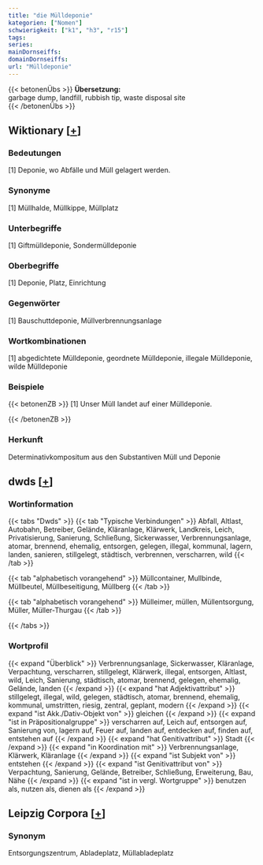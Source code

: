 ```yaml
---
title: "die Mülldeponie"
kategorien: ["Nomen"]
schwierigkeit: ["k1", "h3", "r15"]
tags:
series:
mainDornseiffs:
domainDornseiffs:
url: "Mülldeponie"
---
```


{{< betonenÜbs >}}
**Übersetzung:**  
garbage dump, landfill, rubbish tip, waste disposal site  
{{< /betonenÜbs >}}

## Wiktionary [[+](https://de.wiktionary.org/wiki/Mülldeponie)]

### Bedeutungen
[1] Deponie, wo Abfälle und Müll gelagert werden.  

### Synonyme
[1] Müllhalde, Müllkippe, Müllplatz  

### Unterbegriffe
[1] Giftmülldeponie, Sondermülldeponie  

### Oberbegriffe
[1] Deponie, Platz, Einrichtung  

### Gegenwörter
[1] Bauschuttdeponie, Müllverbrennungsanlage  

### Wortkombinationen
[1] abgedichtete Mülldeponie, geordnete Mülldeponie, illegale Mülldeponie, wilde Mülldeponie  

### Beispiele
{{< betonenZB >}}
[1] Unser Müll landet auf einer Mülldeponie.  

{{< /betonenZB >}}
### Herkunft
Determinativkompositum aus den Substantiven Müll und Deponie  



## dwds [[+](https://www.dwds.de/wb/Mülldeponie)]

### Wortinformation
{{< tabs "Dwds" >}}
{{< tab "Typische Verbindungen" >}}
Abfall, Altlast, Autobahn, Betreiber, Gelände, Kläranlage, Klärwerk, Landkreis, Leich, Privatisierung, Sanierung, Schließung, Sickerwasser, Verbrennungsanlage, atomar, brennend, ehemalig, entsorgen, gelegen, illegal, kommunal, lagern, landen, sanieren, stillgelegt, städtisch, verbrennen, verscharren, wild
{{< /tab >}}

{{< tab "alphabetisch vorangehend" >}}
Müllcontainer, Mullbinde, Müllbeutel, Müllbeseitigung, Müllberg
{{< /tab >}}

{{< tab "alphabetisch vorangehend" >}}
Mülleimer, müllen, Müllentsorgung, Müller, Müller-Thurgau
{{< /tab >}}

{{< /tabs >}}

### Wortprofil
{{< expand "Überblick" >}} Verbrennungsanlage, Sickerwasser, Kläranlage, Verpachtung, verscharren, stillgelegt, Klärwerk, illegal, entsorgen, Altlast, wild, Leich, Sanierung, städtisch, atomar, brennend, gelegen, ehemalig, Gelände, landen {{< /expand >}}
{{< expand "hat Adjektivattribut" >}} stillgelegt, illegal, wild, gelegen, städtisch, atomar, brennend, ehemalig, kommunal, umstritten, riesig, zentral, geplant, modern {{< /expand >}}
{{< expand "ist Akk./Dativ-Objekt von" >}} gleichen {{< /expand >}}
{{< expand "ist in Präpositionalgruppe" >}} verscharren auf, Leich auf, entsorgen auf, Sanierung von, lagern auf, Feuer auf, landen auf, entdecken auf, finden auf, entstehen auf {{< /expand >}}
{{< expand "hat Genitivattribut" >}} Stadt {{< /expand >}}
{{< expand "in Koordination mit" >}} Verbrennungsanlage, Klärwerk, Kläranlage {{< /expand >}}
{{< expand "ist Subjekt von" >}} entstehen {{< /expand >}}
{{< expand "ist Genitivattribut von" >}} Verpachtung, Sanierung, Gelände, Betreiber, Schließung, Erweiterung, Bau, Nähe {{< /expand >}}
{{< expand "ist in vergl. Wortgruppe" >}} benutzen als, nutzen als, dienen als {{< /expand >}}

## Leipzig Corpora [[+](https://corpora.uni-leipzig.de/en/res?word=Mülldeponie&corpusId=deu_newscrawl-public_2018)]


### Synonym
Entsorgungszentrum, Abladeplatz, Müllabladeplatz


